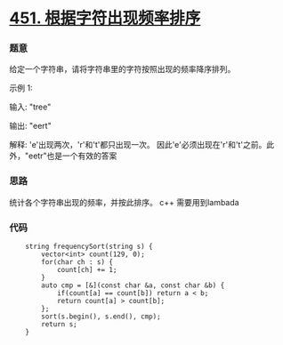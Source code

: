 # [451. 根据字符出现频率排序](https://leetcode-cn.com/problems/sort-characters-by-frequency/)
### 题意
给定一个字符串，请将字符串里的字符按照出现的频率降序排列。 

示例 1:

输入:
"tree"

输出:
"eert"

解释:
'e'出现两次，'r'和't'都只出现一次。
因此'e'必须出现在'r'和't'之前。此外，"eetr"也是一个有效的答案
### 思路
统计各个字符串出现的频率，并按此排序。
c++ 需要用到lambada
### 代码
```cgo
    string frequencySort(string s) {
        vector<int> count(129, 0);
        for(char ch : s) {
            count[ch] += 1;
        }
        auto cmp = [&](const char &a, const char &b) {
            if(count[a] == count[b]) return a < b;
            return count[a] > count[b];
        };
        sort(s.begin(), s.end(), cmp);
        return s;
    }
```

